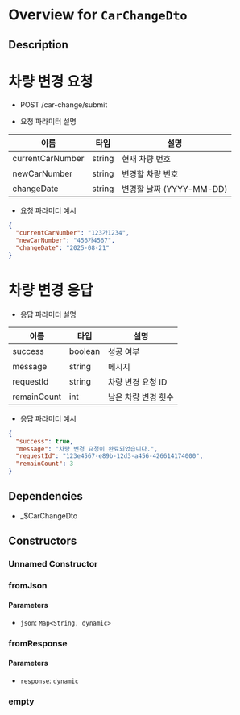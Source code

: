 # Overview for `CarChangeDto`

## Description

# 차량 변경 요청

 - POST /car-change/submit

 - 요청 파라미터 설명

 |이름|타입|설명|
 |-|-|-|
 |currentCarNumber|string|현재 차량 번호|
 |newCarNumber|string|변경할 차량 번호|
 |changeDate|string|변경할 날짜 (YYYY-MM-DD)|

 - 요청 파라미터 예시

 ```json
 {
   "currentCarNumber": "123가1234",
   "newCarNumber": "456가4567",
   "changeDate": "2025-08-21"
 }
 ```

 # 차량 변경 응답

 - 응답 파라미터 설명

 |이름|타입|설명|
 |-|-|-|
 |success|boolean|성공 여부|
 |message|string|메시지|
 |requestId|string|차량 변경 요청 ID|
 |remainCount|int|남은 차량 변경 횟수|

 - 응답 파라미터 예시

 ```json
 {
   "success": true,
   "message": "차량 변경 요청이 완료되었습니다.",
   "requestId": "123e4567-e89b-12d3-a456-426614174000",
   "remainCount": 3
 }
 ```

## Dependencies

- _$CarChangeDto

## Constructors

### Unnamed Constructor


### fromJson


#### Parameters

- `json`: `Map<String, dynamic>`
### fromResponse


#### Parameters

- `response`: `dynamic`
### empty


